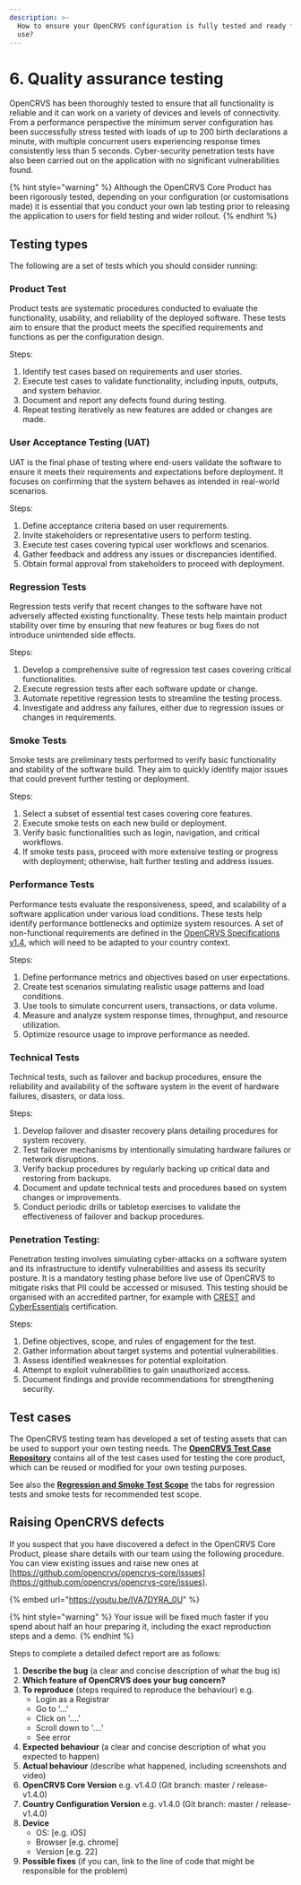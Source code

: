 ```yaml
---
description: >-
  How to ensure your OpenCRVS configuration is fully tested and ready for live
  use?
---
```


# 6. Quality assurance testing

OpenCRVS has been thoroughly tested to ensure that all functionality is reliable and it can work on a variety of devices and levels of connectivity. From a performance perspective the minimum server configuration has been successfully stress tested with loads of up to 200 birth declarations a minute, with multiple concurrent users experiencing response times consistently less than 5 seconds. Cyber-security penetration tests have also been carried out on the application with no significant vulnerabilities found.

{% hint style="warning" %}
Although the OpenCRVS Core Product has been rigorously tested, depending on your configuration (or customisations made) it is essential that you conduct your own lab testing prior to releasing the application to users for field testing and wider rollout.
{% endhint %}

## **Testing types**

The following are a set of tests which you should consider running:

### **Product Test**

Product tests are systematic procedures conducted to evaluate the functionality, usability, and reliability of the deployed software. These tests aim to ensure that the product meets the specified requirements and functions as per the configuration design.

Steps:

1. Identify test cases based on requirements and user stories.
2. Execute test cases to validate functionality, including inputs, outputs, and system behavior.
3. Document and report any defects found during testing.
4. Repeat testing iteratively as new features are added or changes are made.

### **User Acceptance Testing (UAT)**

UAT is the final phase of testing where end-users validate the software to ensure it meets their requirements and expectations before deployment. It focuses on confirming that the system behaves as intended in real-world scenarios.

Steps:

1. Define acceptance criteria based on user requirements.
2. Invite stakeholders or representative users to perform testing.
3. Execute test cases covering typical user workflows and scenarios.
4. Gather feedback and address any issues or discrepancies identified.
5. Obtain formal approval from stakeholders to proceed with deployment.

### **Regression Tests**

Regression tests verify that recent changes to the software have not adversely affected existing functionality. These tests help maintain product stability over time by ensuring that new features or bug fixes do not introduce unintended side effects.

Steps:

1. Develop a comprehensive suite of regression test cases covering critical functionalities.
2. Execute regression tests after each software update or change.
3. Automate repetitive regression tests to streamline the testing process.
4. Investigate and address any failures, either due to regression issues or changes in requirements.

### **Smoke Tests**

Smoke tests are preliminary tests performed to verify basic functionality and stability of the software build. They aim to quickly identify major issues that could prevent further testing or deployment.

Steps:

1. Select a subset of essential test cases covering core features.
2. Execute smoke tests on each new build or deployment.
3. Verify basic functionalities such as login, navigation, and critical workflows.
4. If smoke tests pass, proceed with more extensive testing or progress with deployment; otherwise, halt further testing and address issues.

### **Performance Tests**

Performance tests evaluate the responsiveness, speed, and scalability of a software application under various load conditions. These tests help identify performance bottlenecks and optimize system resources. A set of non-functional requirements are defined in the [OpenCRVS Specifications v1.4](https://docs.google.com/spreadsheets/d/1Jf31WkNMqlfQOYpjpfG73M5utVGrx4zqA5eiODaftNI/edit?usp=sharing), which will need to be adapted to your country context.

Steps:

1. Define performance metrics and objectives based on user expectations.
2. Create test scenarios simulating realistic usage patterns and load conditions.
3. Use tools to simulate concurrent users, transactions, or data volume.
4. Measure and analyze system response times, throughput, and resource utilization.
5. Optimize resource usage to improve performance as needed.

### **Technical Tests**

Technical tests, such as failover and backup procedures, ensure the reliability and availability of the software system in the event of hardware failures, disasters, or data loss.

Steps:

1. Develop failover and disaster recovery plans detailing procedures for system recovery.
2. Test failover mechanisms by intentionally simulating hardware failures or network disruptions.
3. Verify backup procedures by regularly backing up critical data and restoring from backups.
4. Document and update technical tests and procedures based on system changes or improvements.
5. Conduct periodic drills or tabletop exercises to validate the effectiveness of failover and backup procedures.

### **Penetration Testing:**

Penetration testing involves simulating cyber-attacks on a software system and its infrastructure to identify vulnerabilities and assess its security posture. It is a mandatory testing phase before live use of OpenCRVS to mitigate risks that PII could be accessed or misused. This testing should be organised with an accredited partner, for example with [CREST](https://www.crest-approved.org/) and [CyberEssentials](https://www.ncsc.gov.uk/cyberessentials/overview) certification.

Steps:

1. Define objectives, scope, and rules of engagement for the test.
2. Gather information about target systems and potential vulnerabilities.
3. Assess identified weaknesses for potential exploitation.
4. Attempt to exploit vulnerabilities to gain unauthorized access.
5. Document findings and provide recommendations for strengthening security.

## **Test cases**

The OpenCRVS testing team has developed a set of testing assets that can be used to support your own testing needs. The [**OpenCRVS Test Case Repository**](https://docs.google.com/spreadsheets/d/1Ppf29wo0whdscmoeE8m4G3wCIVeorfHP/edit?usp=drive_link\&ouid=109282834692248281785\&rtpof=true\&sd=true) contains all of the test cases used for testing the core product, which can be reused or modified for your own testing purposes.

See also the [**Regression and Smoke Test Scope**](https://docs.google.com/spreadsheets/d/1IDbr9_MlrSEtpw28ARxqDaYYh2Rw-KGDsyUSLwg0ZDk/edit?usp=sharing) the tabs for regression tests and smoke tests for recommended test scope.

## **Raising OpenCRVS defects**

If you suspect that you have discovered a defect in the OpenCRVS Core Product, please share details with our team using the following procedure. You can view existing issues and raise new ones at [https://github.com/opencrvs/opencrvs-core/issues](https://github.com/opencrvs/opencrvs-core/issues).

{% embed url="https://youtu.be/IVA7DYRA_0U" %}

{% hint style="warning" %}
Your issue will be fixed much faster if you spend about half an hour preparing it, including the exact reproduction steps and a demo.
{% endhint %}

Steps to complete a detailed defect report are as follows:

1. **Describe the bug** (a clear and concise description of what the bug is)
2. **Which feature of OpenCRVS does your bug concern?**
3. **To reproduce** (steps required to reproduce the behaviour) e.g.
   * Login as a Registrar
   * Go to '...'
   * Click on '....'
   * Scroll down to '....'
   * See error
4. **Expected behaviour** (a clear and concise description of what you expected to happen)
5. **Actual behaviour** (describe what happened, including screenshots and video)
6. **OpenCRVS Core Version** e.g. v1.4.0 (Git branch: master / release-v1.4.0)
7. **Country Configuration Version** e.g. v1.4.0 (Git branch: master / release-v1.4.0)
8. **Device**
   * OS: \[e.g. iOS]
   * Browser \[e.g. chrome]
   * Version \[e.g. 22]
9. **Possible fixes** (if you can, link to the line of code that might be responsible for the problem)
